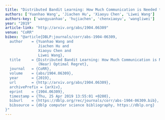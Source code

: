```yaml
---
title: "Distributed Bandit Learning: How Much Communication is Needed to Achieve (Near) Optimal Regret"
authors: ['Yuanhao Wang', 'Jiachen Hu', 'Xiaoyu Chen', 'Liwei Wang']
authors-key: ['wangyuanhao', 'hujiachen', 'chenxiaoyu', 'wangliwei']
year: "2019"
article-link: "http://arxiv.org/abs/1904.06309"
venue: "CoRR"
bibex: "@article{DBLP:journals/corr/abs-1904-06309,
  author    = {Yuanhao Wang and
               Jiachen Hu and
               Xiaoyu Chen and
               Liwei Wang},
  title     = {Distributed Bandit Learning: How Much Communication is Needed to Achieve
               (Near) Optimal Regret},
  journal   = {CoRR},
  volume    = {abs/1904.06309},
  year      = {2019},
  url       = {http://arxiv.org/abs/1904.06309},
  archivePrefix = {arXiv},
  eprint    = {1904.06309},
  timestamp = {Thu, 25 Apr 2019 13:55:01 +0200},
  biburl    = {https://dblp.org/rec/journals/corr/abs-1904-06309.bib},
  bibsource = {dblp computer science bibliography, https://dblp.org}
}"
---
```

